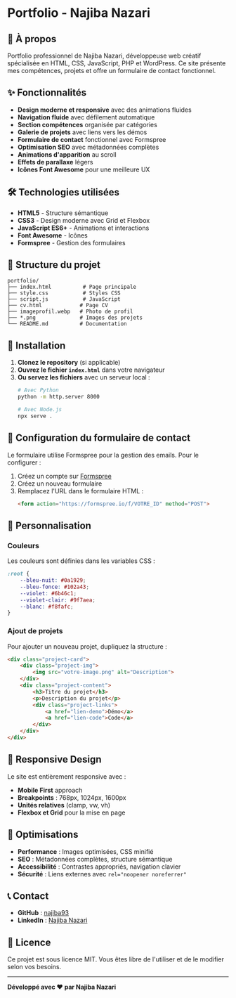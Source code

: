 # Portfolio - Najiba Nazari

## 🚀 À propos

Portfolio professionnel de Najiba Nazari, développeuse web créatif spécialisée en HTML, CSS, JavaScript, PHP et WordPress. Ce site présente mes compétences, projets et offre un formulaire de contact fonctionnel.

## ✨ Fonctionnalités

- **Design moderne et responsive** avec des animations fluides
- **Navigation fluide** avec défilement automatique
- **Section compétences** organisée par catégories
- **Galerie de projets** avec liens vers les démos
- **Formulaire de contact** fonctionnel avec Formspree
- **Optimisation SEO** avec métadonnées complètes
- **Animations d'apparition** au scroll
- **Effets de parallaxe** légers
- **Icônes Font Awesome** pour une meilleure UX

## 🛠️ Technologies utilisées

- **HTML5** - Structure sémantique
- **CSS3** - Design moderne avec Grid et Flexbox
- **JavaScript ES6+** - Animations et interactions
- **Font Awesome** - Icônes
- **Formspree** - Gestion des formulaires

## 📁 Structure du projet

```
portfolio/
├── index.html          # Page principale
├── style.css           # Styles CSS
├── script.js           # JavaScript
├── cv.html            # Page CV
├── imageprofil.webp   # Photo de profil
├── *.png              # Images des projets
└── README.md          # Documentation
```

## 🚀 Installation

1. **Clonez le repository** (si applicable)
2. **Ouvrez le fichier `index.html`** dans votre navigateur
3. **Ou servez les fichiers** avec un serveur local :
   ```bash
   # Avec Python
   python -m http.server 8000
   
   # Avec Node.js
   npx serve .
   ```

## 📧 Configuration du formulaire de contact

Le formulaire utilise Formspree pour la gestion des emails. Pour le configurer :

1. Créez un compte sur [Formspree](https://formspree.io)
2. Créez un nouveau formulaire
3. Remplacez l'URL dans le formulaire HTML :
   ```html
   <form action="https://formspree.io/f/VOTRE_ID" method="POST">
   ```

## 🎨 Personnalisation

### Couleurs
Les couleurs sont définies dans les variables CSS :
```css
:root {
    --bleu-nuit: #0a1929;
    --bleu-fonce: #102a43;
    --violet: #6b46c1;
    --violet-clair: #9f7aea;
    --blanc: #f8fafc;
}
```

### Ajout de projets
Pour ajouter un nouveau projet, dupliquez la structure :
```html
<div class="project-card">
    <div class="project-img">
        <img src="votre-image.png" alt="Description">
    </div>
    <div class="project-content">
        <h3>Titre du projet</h3>
        <p>Description du projet</p>
        <div class="project-links">
            <a href="lien-demo">Démo</a>
            <a href="lien-code">Code</a>
        </div>
    </div>
</div>
```

## 📱 Responsive Design

Le site est entièrement responsive avec :
- **Mobile First** approach
- **Breakpoints** : 768px, 1024px, 1600px
- **Unités relatives** (clamp, vw, vh)
- **Flexbox et Grid** pour la mise en page

## 🔧 Optimisations

- **Performance** : Images optimisées, CSS minifié
- **SEO** : Métadonnées complètes, structure sémantique
- **Accessibilité** : Contrastes appropriés, navigation clavier
- **Sécurité** : Liens externes avec `rel="noopener noreferrer"`

## 📞 Contact

- **GitHub** : [najiba93](https://github.com/najiba93)
- **LinkedIn** : [Najiba Nazari](https://linkedin.com/in/najiba-nazari-a52b43366)

## 📄 Licence

Ce projet est sous licence MIT. Vous êtes libre de l'utiliser et de le modifier selon vos besoins.

---

**Développé avec ❤️ par Najiba Nazari** 